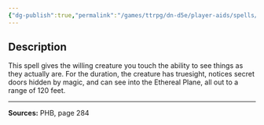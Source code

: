 ```yaml
---
{"dg-publish":true,"permalink":"/games/ttrpg/dn-d5e/player-aids/spells/level-6/true-seeing/","tags":["TTRPG/DND/5e","verbal","somatic","material","Spell"],"noteIcon":""}
---
```



## Description
This spell gives the willing creature you touch the ability to see things as they actually are.
For the duration, the creature has truesight, notices secret doors hidden by magic, and can see into the Ethereal Plane, all out to a range of 120 feet.

---

**Sources:** PHB, page 284
